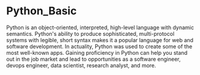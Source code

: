 # Python_Basic
Python is an object-oriented, interpreted, high-level language with dynamic semantics.
Python's ability to produce sophisticated, multi-protocol systems with legible, short syntax makes it a popular language for web and software development. In actuality, Python was used to create some of the most well-known apps.
Gaining proficiency in Python can help you stand out in the job market and lead to opportunities as a software engineer, devops engineer, data scientist, research analyst, and more.
